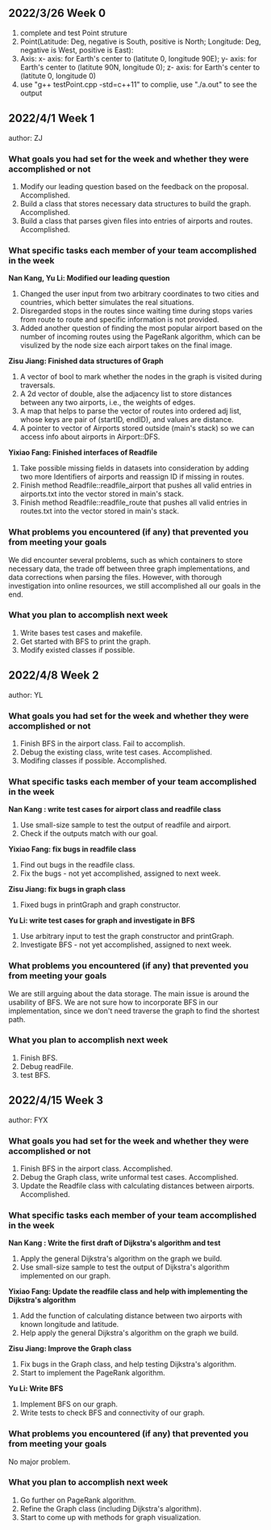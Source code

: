 ## 2022/3/26 Week 0

1. complete and test Point struture
2. Point(Latitude: Deg, negative is South, positive is North; Longitude: Deg, negative is West, positive is East):
3. Axis: x- axis: for Earth's center to (latitute 0, longitude 90E); y- axis: for Earth's center to (latitute 90N, longitude 0); z- axis: for Earth's center to (latitute 0, longitude 0) 
4. use "g++ testPoint.cpp -std=c++11" to complie, use "./a.out" to see the output

## 2022/4/1 Week 1
author: ZJ

### What goals you had set for the week and whether they were accomplished or not
1. Modify our leading question based on the feedback on the proposal. Accomplished.
2. Build a class that stores necessary data structures to build the graph. Accomplished.
3. Build a class that parses given files into entries of airports and routes. Accomplished.

### What specific tasks each member of your team accomplished in the week
**Nan Kang, Yu Li: Modified our leading question**
1. Changed the user input from two arbitrary coordinates to two cities and countries, which better simulates the real situations.
2. Disregarded stops in the routes since waiting time during stops varies from route to route and specific information is not provided.
3. Added another question of finding the most popular airport based on the number of incoming routes using the PageRank algorithm, which can be visulized by the node size each airport takes on the final image.

**Zisu Jiang: Finished data structures of Graph**
1. A vector of bool to mark whether the nodes in the graph is visited during traversals.
2. A 2d vector of double, alse the adjacency list to store distances between any two airports, i.e., the weights of edges.
3. A map that helps to parse the vector of routes into ordered adj list, whose keys are pair of (startID, endID), and values are distance.
4. A pointer to vector of Airports stored outside (main's stack) so we can access info about airports in Airport::DFS.

**Yixiao Fang: Finished interfaces of Readfile**
1. Take possible missing fields in datasets into consideration by adding two more Identifiers of airports and reassign ID if missing in routes.
2. Finish method Readfile::readfile_airport that pushes all valid entries in airports.txt into the vector stored in main's stack.
3. Finish method Readfile::readfile_route that pushes all valid entries in routes.txt into the vector stored in main's stack.

### What problems you encountered (if any) that prevented you from meeting your goals
We did encounter several problems, such as which containers to store necessary data, the trade off between three graph implementations, and data corrections when parsing the files. However, with thorough investigation into online resources, we still accomplished all our goals in the end.

### What you plan to accomplish next week
1. Write bases test cases and makefile.
2. Get started with BFS to print the graph.
3. Modify existed classes if possible.

## 2022/4/8 Week 2
author: YL

### What goals you had set for the week and whether they were accomplished or not
1. Finish BFS in the airport class. Fail to accomplish.
2. Debug the existing class, write test cases. Accomplished.
3. Modifing classes if possible. Accomplished.

### What specific tasks each member of your team accomplished in the week
**Nan Kang : write test cases for airport class and readfile class**
1. Use small-size sample to test the output of readfile and airport.
2. Check if the outputs match with our goal.

**Yixiao Fang: fix bugs in readfile class**
1. Find out bugs in the readfile class.
2. Fix the bugs - not yet accomplished, assigned to next week.

**Zisu Jiang: fix bugs in graph class**
1. Fixed bugs in printGraph and graph constructor.

**Yu Li: write test cases for graph and investigate in BFS**
1. Use arbitrary input to test the graph constructor and printGraph.
2. Investigate BFS - not yet accomplished, assigned to next week.

### What problems you encountered (if any) that prevented you from meeting your goals
We are still arguing about the data storage. The main issue is around the usability of BFS. We are not sure how to incorporate BFS in our implementation, since we don't need traverse the graph to find the shortest path. 

### What you plan to accomplish next week
1. Finish BFS.
2. Debug readFile.
3. test BFS.

## 2022/4/15 Week 3
author: FYX

### What goals you had set for the week and whether they were accomplished or not
1. Finish BFS in the airport class. Accomplished.
2. Debug the Graph class, write unformal test cases. Accomplished.
3. Update the Readfile class with calculating distances between airports. Accomplished.

### What specific tasks each member of your team accomplished in the week
**Nan Kang : Write the first draft of Dijkstra's algorithm and test**
1. Apply the general Dijkstra's algorithm on the graph we build.
2. Use small-size sample to test the output of Dijkstra's algorithm implemented on our graph.

**Yixiao Fang: Update the readfile class and help with implementing the Dijkstra's algorithm**
1. Add the function of calculating distance between two airports with known longitude and latitude.
2. Help apply the general Dijkstra's algorithm on the graph we build.

**Zisu Jiang: Improve the Graph class**
1. Fix bugs in the Graph class, and help testing Dijkstra's algorithm.
2. Start to implement the PageRank algorithm.

**Yu Li: Write BFS**
1. Implement BFS on our graph. 
2. Write tests to check BFS and connectivity of our graph.

### What problems you encountered (if any) that prevented you from meeting your goals
No major problem. 

### What you plan to accomplish next week
1. Go further on PageRank algorithm.
2. Refine the Graph class (including Dijkstra's algorithm).
3. Start to come up with methods for graph visualization. 